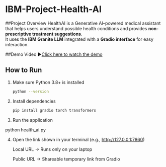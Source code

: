 # IBM-Project-Health-AI
##Project Overview
HealthAI is a Generative AI–powered medical assistant that helps users understand possible health conditions and provides **non-prescriptive treatment suggestions**.  
It uses the **IBM Granite LLM** integrated with a **Gradio interface** for easy interaction.

##Demo Video
▶[Click here to watch the demo](https://drive.google.com/file/d/17sLboaZtiYMzkWJ_qAQyuJKyRCToryCQ/view?usp=sharing)  

##  How to Run
1. Make sure Python 3.8+ is installed  
   ```bash
   python --version
2. Install dependencies  
   ```bash
   pip install gradio torch transformers

3. Run the application

python health_ai.py

4. Open the link shown in your terminal (e.g., http://127.0.0.1:7860)

    Local URL → Runs only on your laptop

    Public URL → Shareable temporary link from Gradio
